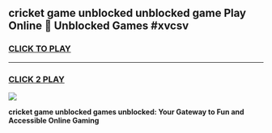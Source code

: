 
## cricket game unblocked unblocked game Play Online 👋 Unblocked Games #xvcsv
<h3>
<a href="https://premium.freeplayer.one?title=cricket_game_unblocked&ref=21F">CLICK TO PLAY</a></h3>
<hr>

<h3>
<a href="https://premium.freeplayer.one?title=cricket_game_unblocked&ref=21F">CLICK 2 PLAY</a>
  
</h3>

<a href="https://premium.freeplayer.one?title=cricket_game_unblocked&ref=21F/"><img src="https://clearcache.store/games.png"></a>


**cricket game unblocked games unblocked: Your Gateway to Fun and Accessible Online Gaming**
